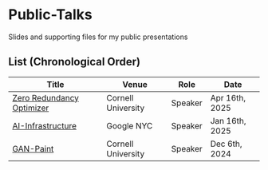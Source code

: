 # Public-Talks

Slides and supporting files for my public presentations

## List (Chronological Order)

| Title | Venue | Role | Date |
| ----- | ----- | ------ | ---- |
| [Zero Redundancy Optimizer](Zero) | Cornell University | Speaker | Apr 16th, 2025 |
| [AI-Infrastructure](AI-infra) | Google NYC | Speaker | Jan 16th, 2025 |
| [GAN-Paint](GAN-Paint) | Cornell University | Speaker | Dec 6th, 2024 |
